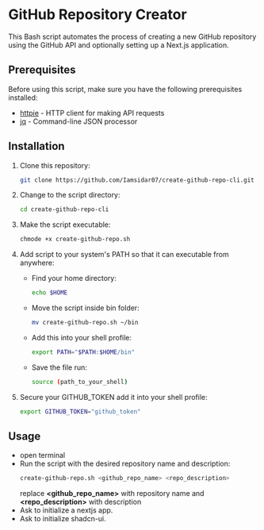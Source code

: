 # GitHub Repository Creator

This Bash script automates the process of creating a new GitHub repository using the GitHub API and optionally setting up a Next.js application.

## Prerequisites

Before using this script, make sure you have the following prerequisites installed:

- [httpie](https://httpie.io/) - HTTP client for making API requests
- [jq](https://jqlang.github.io/jq/) - Command-line JSON processor

## Installation

1. Clone this repository:

   ```bash
   git clone https://github.com/Iamsidar07/create-github-repo-cli.git
2. Change to the script directory:
    ```bash
    cd create-github-repo-cli
    ```
3. Make the script executable:
    ```bash
    chmode +x create-github-repo.sh
    ```
4. Add script to your system's PATH so that it can executable from anywhere:
    - Find your home directory:
        ```bash
        echo $HOME
        ```
    - Move the script inside bin folder:
        ```bash
        mv create-github-repo.sh ~/bin
        ```
    - Add this into your shell profile:
        ```bash
        export PATH="$PATH:$HOME/bin"
        ```
    - Save the file run:
        ```bash
        source (path_to_your_shell)
        ```

5. Secure your GITHUB_TOKEN add it into your shell profile:
    ```bash
    export GITHUB_TOKEN="github_token"
    ```
## Usage
- open terminal
- Run the script with the desired repository name and description:
  ```bash
  create-github-repo.sh <github_repo_name> <repo_description>
  ```
  replace **<github_repo_name>** with repository name and **<repo_description>** with description
- Ask to initialize a nextjs app.
- Ask to initialize shadcn-ui.